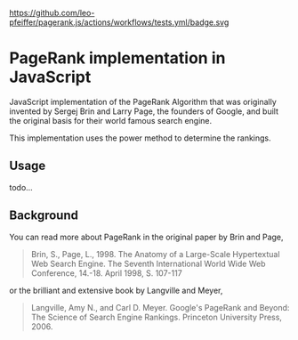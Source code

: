 https://github.com/leo-pfeiffer/pagerank.js/actions/workflows/tests.yml/badge.svg

# PageRank implementation in JavaScript

JavaScript implementation of the PageRank Algorithm that was originally invented by Sergej Brin and Larry Page,
the founders of Google, and built the original basis for their world famous search engine.

This implementation uses the power method to determine the rankings.


## Usage

todo...


## Background

You can read more about PageRank in the original paper by Brin and Page,

>Brin, S., Page, L., 1998. The Anatomy of a Large-Scale Hypertextual Web Search Engine. The Seventh International World Wide Web Conference, 14.-18. April 1998, S. 107-117

or the brilliant and extensive book by Langville and Meyer,

> Langville, Amy N., and Carl D. Meyer. Google's PageRank and Beyond: The Science of Search Engine Rankings. Princeton University Press, 2006.
